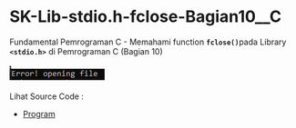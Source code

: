# SK-Lib-stdio.h-fclose-Bagian10__C
Fundamental Pemrograman C - Memahami function <code><b>fclose()</b></code>pada Library <code><b>&lt;stdio.h></b></code> di Pemrograman C (Bagian 10)<br><br>
<img src="https://github.com/RizkyKhapidsyah/SK-Lib-stdio.h-fclose-Bagian10__C/blob/master/SK-Lib-stdio.h-fclose-Bagian10__C/result/001.PNG"><br><br>
Lihat Source Code : <br>
- <a href="https://github.com/RizkyKhapidsyah/SK-Lib-stdio.h-fclose-Bagian10__C/blob/master/SK-Lib-stdio.h-fclose-Bagian10__C/Source.c">Program</a>
